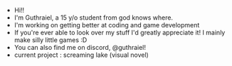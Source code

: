 - Hi!! 
- I'm Guthraiel, a 15 y/o student from god knows where.
- I'm working on getting better at coding and game development
- If you're ever able to look over my stuff I'd greatly appreciate it! I mainly make silly little games :D
- You can also find me on discord, @guthraiel!
- current project : screaming lake (visual novel)

<!---
guthraiel/guthraiel is a ✨ special ✨ repository because its `README.md` (this file) appears on your GitHub profile.
You can click the Preview link to take a look at your changes.
--->
